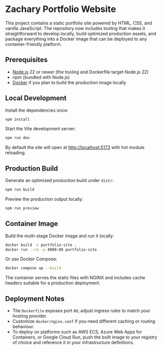 # Zachary Portfolio Website

This project contains a static portfolio site powered by HTML, CSS, and vanilla JavaScript. The repository now includes tooling that makes it straightforward to develop locally, build optimized production assets, and package everything into a Docker image that can be deployed to any container-friendly platform.

## Prerequisites

- [Node.js](https://nodejs.org/) 22 or newer (the tooling and Dockerfile target Node.js 22)
- npm (bundled with Node.js)
- [Docker](https://www.docker.com/) if you plan to build the production image locally

## Local Development

Install the dependencies once:

```bash
npm install
```

Start the Vite development server:

```bash
npm run dev
```

By default the site will open at [http://localhost:5173](http://localhost:5173) with hot module reloading.

## Production Build

Generate an optimized production build under `dist/`:

```bash
npm run build
```

Preview the production output locally:

```bash
npm run preview
```

## Container Image

Build the multi-stage Docker image and run it locally:

```bash
docker build -t portfolio-site .
docker run --rm -p 8080:80 portfolio-site
```

Or use Docker Compose:

```bash
docker compose up --build
```

The container serves the static files with NGINX and includes cache headers suitable for a production deployment.

## Deployment Notes

- The `Dockerfile` exposes port `80`; adjust ingress rules to match your hosting provider.
- Customize `docker/nginx.conf` if you need different caching or routing behaviour.
- To deploy on platforms such as AWS ECS, Azure Web Apps for Containers, or Google Cloud Run, push the built image to your registry of choice and reference it in your infrastructure definitions.

